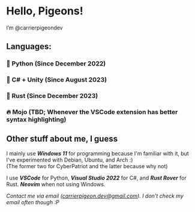 # Hello, Pigeons!  
I’m @carrierpigeondev

## Languages:
### 🐍 Python (Since December 2022)
### 🎵 C# + Unity (Since August 2023)
### 🥲 Rust (Since December 2023)
### 🔥 Mojo (TBD; Whenever the VSCode extension has better syntax highlighting)
 
## Other stuff about me, I guess
I mainly use ***Windows 11*** for programming because I'm familiar with it, but I've experimented with Debian, Ubuntu, and Arch :)  
(The former two for CyberPatriot and the latter because why not)

I use ***VSCode*** for Python, ***Visual Studio 2022*** for C#, and ***Rust Rover*** for Rust. ***Neovim*** when not using Windows.  

*Contact me via email (carrierpigeon.dev@gmail.com). I don't check my email often though :P*

